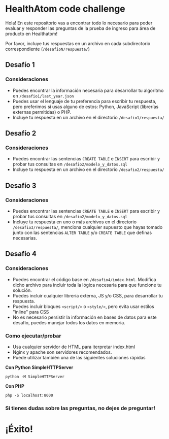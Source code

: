 # HealthAtom code challenge #

Hola! En este repositorio vas a encontrar todo lo necesario para poder evaluar y responder las preguntas de la prueba de ingreso para área de producto en Healthatom!

Por favor, incluye tus respuestas en un archivo en cada subdirectorio correspondiente (`/desafioN/respuesta/`)

## Desafío 1 ##
### Consideraciones ###
* Puedes encontrar la información necesaria para desarrollar tu algoritmo en `/desafio1/last_year.json`
* Puedes usar el lenguaje de tu preferencia para escribir tu respuesta, pero preferimos si usas alguno de estos: Python, JavaScript (librerías externas permitidas) o PHP.
* Incluye tu respuesta en un archivo en el directorio `/desafio1/respuesta/`

## Desafío 2 ##
### Consideraciones ###

* Puedes encontrar las sentencias `CREATE TABLE` e `INSERT` para escribir y probar tus consultas en `/desafio2/modelo_y_datos.sql`
* Incluye tu respuesta en un archivo en el directorio `/desafio2/respuesta/`

## Desafío 3 ##
### Consideraciones ###

* Puedes encontrar las sentencias `CREATE TABLE` e `INSERT` para escribir y probar tus consultas en `/desafio2/modelo_y_datos.sql`
* Incluye tu respuesta en uno o más archivos en el directorio `/desafio3/respuesta/`, menciona cualquier supuesto que hayas tomado junto con las sentencias `ALTER TABLE` y/o `CREATE TABLE` que definas necesarias.

## Desafío 4 ##
### Consideraciones ###

* Puedes encontrar el código base en `/desafio4/index.html`. Modifica dicho archivo para incluir toda la lógica necesaria para que funcione tu solución.
* Puedes incluir cualquier librería externa, JS y/o CSS, para desarrollar tu respuesta.
* Puedes incluir bloques `<script/>` o `<style/>`, pero evita usar estilos "inline" para CSS
* No es necesario persistir la información en bases de datos para este desafío, puedes manejar todos los datos en memoria.

### Como ejecutar/probar ###

* Usa cualquier servidor de HTML para iterpretar index.html
* Nginx y apache son servidores recomendados.
* Puede utilizar también una de las siguientes soluciones rápidas

**Con Python SimpleHTTPServer**

`python -M SimpleHTTPServer`

**Con PHP**

`php -S localhost:8000`

### Si tienes dudas sobre las preguntas, no dejes de preguntar! ###
# ¡Éxito! #
